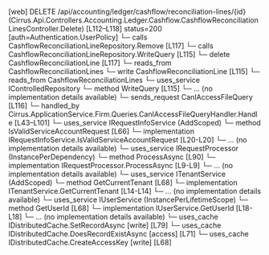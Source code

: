 [web] DELETE /api/accounting/ledger/cashflow/reconciliation-lines/{id}  (Cirrus.Api.Controllers.Accounting.Ledger.Cashflow.CashflowReconciliationLinesController.Delete)  [L112–L118] status=200 [auth=Authentication.UserPolicy]
  └─ calls CashflowReconciliationLineRepository.Remove [L117]
  └─ calls CashflowReconciliationLineRepository.WriteQuery [L115]
  └─ delete CashflowReconciliationLine [L117]
    └─ reads_from CashflowReconciliationLines
  └─ write CashflowReconciliationLine [L115]
    └─ reads_from CashflowReconciliationLines
  └─ uses_service IControlledRepository<CashflowReconciliationLine>
    └─ method WriteQuery [L115]
      └─ ... (no implementation details available)
  └─ sends_request CanIAccessFileQuery [L116]
    └─ handled_by Cirrus.ApplicationService.Firm.Queries.CanIAccessFileQueryHandler.Handle [L43–L101]
      └─ uses_service IRequestInfoService (AddScoped)
        └─ method IsValidServiceAccountRequest [L66]
          └─ implementation IRequestInfoService.IsValidServiceAccountRequest [L20-L20]
          └─ ... (no implementation details available)
      └─ uses_service IRequestProcessor (InstancePerDependency)
        └─ method ProcessAsync [L90]
          └─ implementation IRequestProcessor.ProcessAsync [L9-L9]
          └─ ... (no implementation details available)
      └─ uses_service ITenantService (AddScoped)
        └─ method GetCurrentTenant [L68]
          └─ implementation ITenantService.GetCurrentTenant [L14-L14]
          └─ ... (no implementation details available)
      └─ uses_service IUserService (InstancePerLifetimeScope)
        └─ method GetUserId [L68]
          └─ implementation IUserService.GetUserId [L18-L18]
          └─ ... (no implementation details available)
      └─ uses_cache IDistributedCache.SetRecordAsync [write] [L79]
      └─ uses_cache IDistributedCache.DoesRecordExistAsync [access] [L71]
      └─ uses_cache IDistributedCache.CreateAccessKey [write] [L68]


